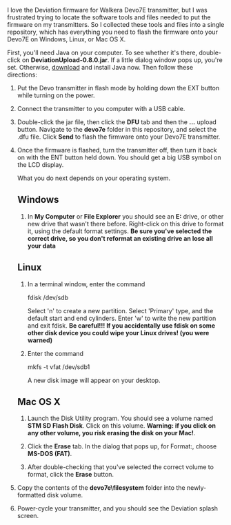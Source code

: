 I love the Deviation firmware for Walkera Devo7E transmitter, but I was frustrated trying to locate the software tools
and files needed to put the firmware on my transmitters. So I collected these
tools and files into a single repository, which has everything you need to
flash the firmware onto your Devo7E on Windows, Linux, or Mac OS X.

First, you'll need Java on your computer. To see whether it's there, double-click on <b>DeviationUpload-0.8.0.jar</b>.
If a little dialog window pops up, you're set.  Otherwise, <a href="https://java.com/en/">download</a> and install 
Java now.  Then follow these directions:

<ol>
<p><li> Put the Devo transmitter in flash mode by holding down the EXT button while turning on the power.

<p><li> Connect the transmitter to you computer with a USB cable.

<p><li> Double-click the jar file, then click the <b>DFU</b> tab and then the <b>...</b> upload button.  Navigate to 
the <b>devo7e</b> folder in this repository, and select the .dfu file.  Click <b>Send</b> to flash the firmware onto
your Devo7E transmitter.

<p><li> Once the firmware is flashed, turn the transmitter off, then turn it back on with the ENT button held down.
You should get a big USB symbol on the LCD display.

What you do next depends on your operating system.  

<h2>Windows</h2>

<ol>
<li>In <b>My Computer</b> or <b>File Explorer</b> you should see an <b>E:</b> drive, or other new drive that
wasn't there before. Right-click on this drive to format it, using the default format settings.  
<b> Be sure you've selected the correct drive, so you don't reformat an existing drive an lose all your data</b>
</ol>

<h2>Linux</h2>

<ol>

<p><li> In a terminal window, enter the command

  fdisk /dev/sdb

Select 'n' to create a new partition. Select 'Primary' type, and the default
start and end cylinders. Enter 'w' to write the new partition and exit fdisk.
<b>Be careful!!! If you accidentally use fdisk on some other disk device you
could wipe your Linux drives! (you were warned)</b>

<p><li> Enter the command 

  mkfs -t vfat /dev/sdb1

A new disk image will appear on your desktop.

</ol>

<h2>Mac OS X</h2>

<ol>
<li> Launch the Disk Utility program.  You should see a volume named <b>STM SD Flash Disk</b>.  Click on this volume.
<b>Warning: if you click on any other volume, you risk erasing the disk on your Mac!</b>.
<p><li>Click the <b>Erase</b> tab.  In the dialog that pops up, for Format:, choose <b>MS-DOS (FAT)</b>.  
<p><li>After double-checking that you've selected the correct volume to format, click the <b>Erase</b> button.
<p>
</ol>

<p><li>Copy the contents of the <b>devo7e\filesystem</b> folder into the newly-formatted disk volume.
<p><li> Power-cycle your transmitter, and you should see the Deviation splash screen.
</ol>
